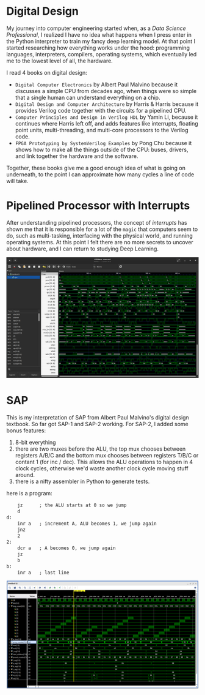 # Digital Design

My journey into computer engineering started when, as a *Data Science Professional*, I realized I have no idea what happens when I press enter in the Python interpreter to train my fancy deep learning model. At that point I started researching how everything works under the hood: programming languages, interpreters, compilers, operating systems, which eventually led me to the lowest level of all, the hardware. 

I read 4 books on digital design: 
- `Digital Computer Electronics` by Albert Paul Malvino because it discusses a simple CPU from decades ago, when things were so simple that a single human can understand everything on a chip.
- `Digital Design and Computer Architecture` by Harris & Harris because it provides Verilog code together with the circuits for a pipelined CPU.
- `Computer Principles and Design in Verilog HDL` by Yamin Li, because it continues where Harris left off, and adds features like interrupts, floating point units, multi-threading, and multi-core processors to the Verilog code. 
- `FPGA Prototyping by SystemVerilog Examples` by Pong Chu because it shows how to make all the things outside of the CPU: buses, drivers, and link together the hardware and the software.

Together, these books give me a good enough idea of what is going on underneath, to the point I can approximate how many cycles a line of code will take. 

# Pipelined Processor with Interrupts

After understanding pipelined processors, the concept of *interrupts* has shown me that it is responsible for a lot of the `magic` that computers seem to do, such as multi-tasking, interfacing with the physical world, and running operating systems. At this point I felt there are no more secrets to uncover about hardware, and I can return to studying Deep Learning. 

![alt text](https://github.com/ConsciousMachines/SAP/blob/main/img/img_1.png)

# SAP

This is my interpretation of SAP from Albert Paul Malvino's digital design textbook. So far got SAP-1 and SAP-2 working. For SAP-2, I added some bonus features:
1. 8-bit everything
2. there are two muxes before the ALU, the top mux chooses between registers A/B/C and the bottom mux chooses between registers T/B/C or contant 1 (for inc / dec). This allows the ALU operations to happen in 4 clock cycles, otherwise we'd waste another clock cycle moving stuff around. 
3. there is a nifty assembler in Python to generate tests.

here is a program:
```
    jz      ; the ALU starts at 0 so we jump
    d
d:
    inr a   ; increment A, ALU becomes 1, we jump again
    jnz
    2
2: 
    dcr a   ; A becomes 0, we jump again
    jz
    b
b:
    inr a   ; last line
```

![alt text](https://github.com/ConsciousMachines/SAP/blob/main/img/img_2.png)
